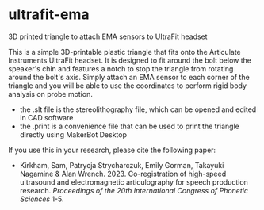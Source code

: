 # ultrafit-ema
 3D printed triangle to attach EMA sensors to UltraFit headset

This is a simple 3D-printable plastic triangle that fits onto the Articulate Instruments UltraFit headset. It is designed to fit around the bolt below the speaker's chin and features a notch to stop the triangle from rotating around the bolt's axis. Simply attach an EMA sensor to each corner of the triangle and you will be able to use the coordinates to perform rigid body analysis on probe motion.

* the .slt file is the stereolithography file, which can be opened and edited in CAD software
* the .print is a convenience file that can be used to print the triangle directly using MakerBot Desktop

If you use this in your research, please cite the following paper:
* Kirkham, Sam, Patrycja Strycharczuk, Emily Gorman, Takayuki Nagamine & Alan Wrench. 2023. Co-registration of high-speed ultrasound and electromagnetic articulography for speech production research. *Proceedings of the 20th International Congress of Phonetic Sciences* 1-5.
